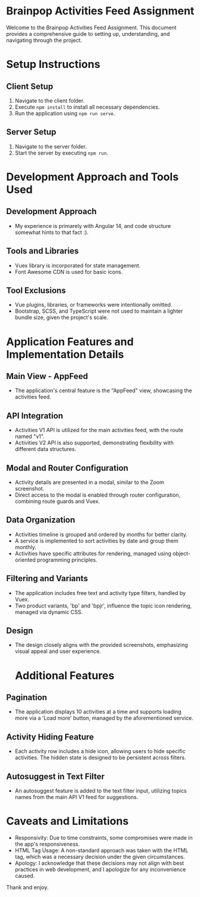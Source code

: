 # Brainpop Activities Feed Assignment

Welcome to the Brainpop Activities Feed Assignment. This document provides a comprehensive guide to setting up,
understanding, and navigating through the project. 

# Setup Instructions

## Client Setup
1. Navigate to the client folder.
2. Execute `npm install` to install all necessary dependencies.
3. Run the application using `npm run serve`.

## Server Setup
1. Navigate to the server folder.
2. Start the server by executing `npm run`.


# Development Approach and Tools Used

## Development Approach
- My experience is primarely with Angular 14, and code structure somewhat hints to that fact :).

## Tools and Libraries
- Vuex library is incorporated for state management.
- Font Awesome CDN is used for basic icons.

## Tool Exclusions
- Vue plugins, libraries, or frameworks were intentionally omitted.
- Bootstrap, SCSS, and TypeScript were not used to maintain a lighter bundle size, given the project's scale.



# Application Features and Implementation Details

## Main View - AppFeed
- The application's central feature is the "AppFeed" view, showcasing the activities feed.

## API Integration
- Activities V1 API is utilized for the main activities feed, with the route named "v1".
- Activities V2 API is also supported, demonstrating flexibility with different data structures.

## Modal and Router Configuration
- Activity details are presented in a modal, similar to the Zoom screenshot.
- Direct access to the modal is enabled through router configuration, combining route guards and Vuex.

## Data Organization
- Activities timeline is grouped and ordered by months for better clarity.
- A service is implemented to sort activities by date and group them monthly.
- Activities have specific attributes for rendering, managed using object-oriented programming principles.

## Filtering and Variants
- The application includes free text and activity type filters, handled by Vuex.
- Two product variants, 'bp' and 'bpjr', influence the topic icon rendering, managed via dynamic CSS.

## Design
- The design closely aligns with the provided screenshots, emphasizing visual appeal and user experience.

  # Additional Features

## Pagination
- The application displays 10 activities at a time and supports loading more via a 'Load more' button, managed by the aforementioned service.

## Activity Hiding Feature
- Each activity row includes a hide icon, allowing users to hide specific activities. The hidden state is designed to be persistent across filters.

## Autosuggest in Text Filter
- An autosuggest feature is added to the text filter input, utilizing topics names from the main API V1 feed for suggestions.


# Caveats and Limitations

- Responsivity: Due to time constraints, some compromises were made in the app's responsiveness.
- HTML Tag Usage: A non-standard approach was taken with the HTML tag, which was a necessary decision under the given circumstances.
- Apology: I acknowledge that these decisions may not align with best practices in web development, and I apologize for any inconvenience caused.


Thank and enjoy.

